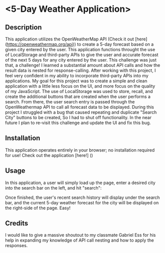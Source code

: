 # <5-Day Weather Application>

## Description

This application utilizes the OpenWeatherMap API (Check it out [here] (https://openweathermap.org/api)) to create a 5-day forecast based on a given city entered by the user. This application functions throught the use of LocalStorage and third-party APIs to give the user and accurate forecast of the next 5 days for any city entered by the user. This challenge was just that, a challenge! I learned a substantial amount about API calls and how the result data is nested for response-calling. After working with this project, I feel very confident in my ability to incorporate third-party APIs into my applications. My goal for this project was to create a simple and clean application with a little less focus on the UI, and more focus on the quality of my JavaScript. The use of LocalStorage was used to store, recall, and create the additional buttons that are created when the user performs a search. From there, the user search entry is passed through the OpenWeathermap API to call all forecast data to be displayed. During this project I struggled with a bug that caused repeating and duplicate "Search City" buttons to be created, So I had to shut off functionality. In the near future I plan to re-visit this challenge and update the UI and fix this bug.

## Installation

This application operates entirely in your browser; no installation required for use! Check out the application [here!] ()

## Usage

In this application, a user will simply load up the page, enter a desired city into the search bar on the left, and hit "search":
  ![]()

Once finished, the user's recent search history will display under the search bar, and the current 5-day weather forecast for the city will be displayed on the right-side of the page. Easy!
  ![]()

## Credits

I would like to give a massive shoutout to my classmate Gabriel Ess for his help in expanding my knowledge of API call nesting and how to apply the responses. 
